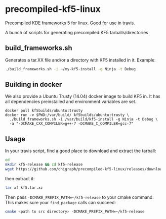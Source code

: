 # precompiled-kf5-linux

Precompiled KDE frameworks 5 for linux. Good for use in travis.

A bunch of scripts for generating precompiled KF5 tarballs/directories

## build_frameworks.sh
Generates a tar.XX file and/or a directory with KF5 installed in it. Example:

```bash
./build_frameworks.sh -i ~/my-kf5-install -g Ninja -t Debug
```

## Building in docker

We also provide a Ubuntu Trusty (14.04) docker image to build KF5 in. It has all
dependencies preinstalled and environment variables are set.

```
docker pull kf5builds/ubuntu:trusty
docker run -v $PWD:/var/build/ kf5builds/ubuntu:trusty \
  ./build_frameworks.sh -i /var/build/kf5-install -g Ninja -t Debug \
  -a "-DCMAKE_CXX_COMPILER=g++-7 -DCMAKE_C_COMPILER=gcc-7"
```

## Usage

In your travis script, find a good place to download and extract the tarball:

```bash
cd
mkdir kf5-release && cd kf5-release
wget https://github.com/chigraph/precompiled-kf5-linux/releases/download/precompiled/kf5-gcc6-linux64-release.tar.xz -O kf5.tar.xz
```

then extract it:

```bash
tar xf kf5.tar.xz
```

Then pass `-DCMAKE_PREFIX_PATH=~/kf5-release` to your cmake command.
This makes sure your `find_package` calls can succeed:

```bash
cmake <path to src directory> -DCMAKE_PREFIX_PATH=~/kf5-release
```

